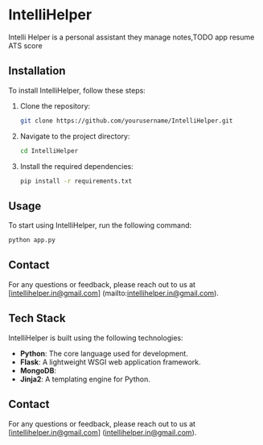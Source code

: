 # IntelliHelper

Intelli Helper is a personal assistant they manage notes,TODO app resume ATS score 
## Installation

To install IntelliHelper, follow these steps:

1. Clone the repository:
    ```sh
    git clone https://github.com/yourusername/IntelliHelper.git
    ```
2. Navigate to the project directory:
    ```sh
    cd IntelliHelper
    ```
3. Install the required dependencies:
    ```sh
    pip install -r requirements.txt
    ```

## Usage

To start using IntelliHelper, run the following command:
```sh
python app.py
```

## Contact

For any questions or feedback, please reach out to us at [intellihelper.in@gmail.com]
(mailto:intellihelper.in@gmail.com).
## Tech Stack

IntelliHelper is built using the following technologies:

- **Python**: The core language used for development.
- **Flask**: A lightweight WSGI web application framework.
- **MongoDB**: 
- **Jinja2**: A templating engine for Python.

## Contact

For any questions or feedback, please reach out to us at [intellihelper.in@gmail.com]
(intellihelper.in@gmail.com).